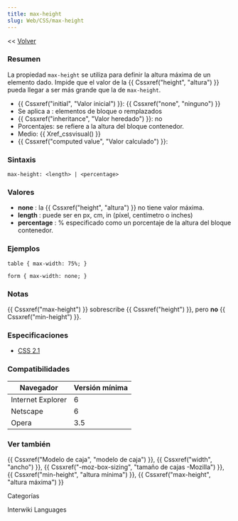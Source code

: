```yaml
---
title: max-height
slug: Web/CSS/max-height
---
```


<< [Volver](es/Gu%c3%ada_de_referencia_de_CSS)

### Resumen

La propiedad `max-height` se utiliza para definir la altura máxima de un elemento dado. Impide que el valor de la {{ Cssxref("height", "altura") }} pueda llegar a ser más grande que la de `max-height`.

- {{ Cssxref("initial", "Valor inicial") }}: {{ Cssxref("none", "ninguno") }}
- Se aplica a : elementos de bloque o remplazados
- {{ Cssxref("inheritance", "Valor heredado") }}: no
- Porcentajes: se refiere a la altura del bloque contenedor.
- Medio: {{ Xref_cssvisual() }}
- {{ Cssxref("computed value", "Valor calculado") }}:

### Sintaxis

```
max-height: <length> | <percentage>
```

### Valores

- **none** : la {{ Cssxref("height", "altura") }} no tiene valor máxima.
- **length** : puede ser en px, cm, in (píxel, centímetro o inches)
- **percentage** : % especificado como un porcentaje de la altura del bloque contenedor.

### Ejemplos

```
table { max-width: 75%; }

form { max-width: none; }
```

### Notas

{{ Cssxref("max-height") }} sobrescribe {{ Cssxref("height") }}, pero **no** {{ Cssxref("min-height") }}.

### Especificaciones

- [CSS 2.1](http://www.w3.org/TR/CSS2/visudet.html#min-max-heights)

### Compatibilidades

| Navegador         | Versión mínima |
| ----------------- | -------------- |
| Internet Explorer | 6              |
| Netscape          | 6              |
| Opera             | 3.5            |

### Ver también

{{ Cssxref("Modelo de caja", "modelo de caja") }}, {{ Cssxref("width", "ancho") }}, {{ Cssxref("-moz-box-sizing", "tamaño de cajas -Mozilla") }}, {{ Cssxref("min-height", "altura mínima") }}, {{ Cssxref("max-height", "altura máxima") }}

Categorías

Interwiki Languages
